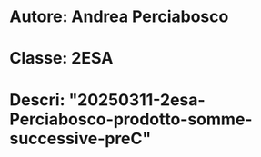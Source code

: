# Autore: Andrea Perciabosco
# Classe: 2ESA
# Descri: "20250311-2esa-Perciabosco-prodotto-somme-successive-preC"
